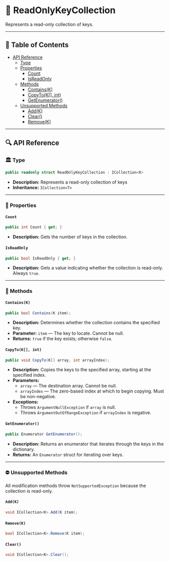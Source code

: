 # 🧩 ReadOnlyKeyCollection

Represents a read-only collection of keys.

---

## 📑 Table of Contents

- [API Reference](#-api-reference)
    - [Type](#-type)
    - [Properties](#-properties)
        - [Count](#count)
        - [IsReadOnly](#isreadonly)
    - [Methods](#-methods)
        - [Contains(K)](#containsk)
        - [CopyTo(K[], int)](#copytok-int)
        - [GetEnumerator()](#getenumerator)
    - [Unsupported Methods](#-unsupported-methods)
        - [Add(K)](#addk)
        - [Clear()](#clear)
        - [Remove(K)](#removek)

---

## 🔍 API Reference

### 🏛️ Type <div id="-type"></div>

```csharp
public readonly struct ReadOnlyKeyCollection : ICollection<K>
```

- **Description:** Represents a read-only collection of keys
- **Inheritance:** `ICollection<T>`

---

### 🔑 Properties

#### `Count`

```csharp
public int Count { get; }
```

- **Description:** Gets the number of keys in the collection.

#### `IsReadOnly`

```csharp
public bool IsReadOnly { get; }
```

- **Description:** Gets a value indicating whether the collection is read-only. Always `true`.

---

### 🏹 Methods

#### `Contains(K)`

```csharp
public bool Contains(K item);
```

- **Description:** Determines whether the collection contains the specified key.
- **Parameter:** `item` — The key to locate. Cannot be null.
- **Returns:** `true` if the key exists; otherwise `false`.

#### `CopyTo(K[], int)`

```csharp
public void CopyTo(K[] array, int arrayIndex);
```

- **Description:** Copies the keys to the specified array, starting at the specified index.
- **Parameters:**
    - `array` — The destination array. Cannot be null.
    - `arrayIndex` — The zero-based index at which to begin copying. Must be non-negative.
- **Exceptions:**
    - Throws `ArgumentNullException` if `array` is null.
    - Throws `ArgumentOutOfRangeException` if `arrayIndex` is negative.

#### `GetEnumerator()`

```csharp
public Enumerator GetEnumerator();
```

- **Description:** Returns an enumerator that iterates through the keys in the dictionary.
- **Returns:** An `Enumerator` struct for iterating over keys.

---

### ⛔ Unsupported Methods

All modification methods throw `NotSupportedException` because the collection is read-only.

#### `Add(K)`

```csharp
void ICollection<K>.Add(K item);
```

#### `Remove(K)`

```csharp
bool ICollection<K>.Remove(K item);
```

#### `Clear()`

```csharp
void ICollection<K>.Clear();
```